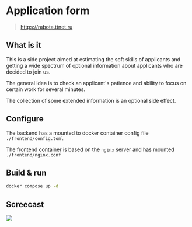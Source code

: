 # Application form

> https://rabota.ttnet.ru

## What is it
This is a side project aimed at estimating the soft skills of applicants and getting a wide spectrum of 
optional information about applicants who are decided to join us.

The general idea is to check an applicant's patience and ability to focus on 
certain work for several minutes.

The collection of some extended information is an optional side effect.

## Configure
The backend has a mounted to docker container config file
`./frontend/config.toml`

The frontend container is based on the `nginx` server and has mounted 
`./frontend/nginx.conf`

## Build & run
```bash
docker compose up -d
```

## Screecast
![](sc.gif)
